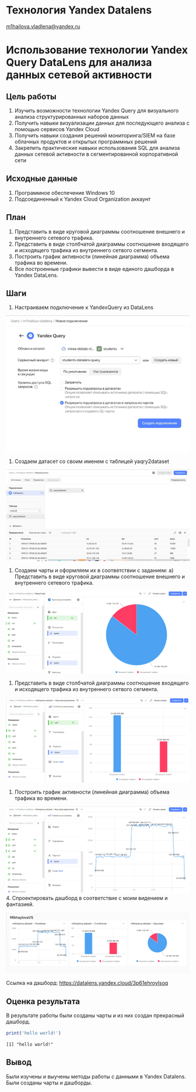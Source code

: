 # Технология Yandex Datalens
m1hailova.vladlena@yandex.ru

# Использование технологии Yandex Query DataLens для анализа данных сетевой активности

## Цель работы

1.  Изучить возможности технологии Yandex Query для визуального анализа
    структурированных наборов данных
2.  Получить навыки визуализации данных для последующего анализа с
    помощью сервисов Yandex Cloud
3.  Получить навыки создания решений мониторинга/SIEM на базе облачных
    продуктов и открытых программных решений
4.  Закрепить практические навыки использования SQL для анализа данных
    сетевой активности в сегментированной корпоративной сети

## Исходные данные

1.  Программное обеспечение Windows 10
2.  Подсоединенный к Yandex Cloud Organization аккаунт

## План

1.  Представить в виде круговой диаграммы соотношение внешнего и
    внутреннего сетевого трафика.
2.  Представить в виде столбчатой диаграммы соотношение входящего и
    исходящего трафика из внутреннего сетвого сегмента.
3.  Построить график активности (линейная диаграмма) объема трафика во
    времени.
4.  Все построенные графики вывести в виде единого дашборда в Yandex
    DataLens.

## Шаги

1.  Настраиваем подключение к YandexQuery из DataLens

![](img/1.jpg)

1.  Создаем датасет со своим именем с таблицей yaqry2dataset

![](img/2.jpg)

1.  Создаем чарты и оформляем их в соответствии с заданием: а)
    Представить в виде круговой диаграммы соотношение внешнего и
    внутреннего сетевого трафика.

![](img/3.jpg)

1.  Представить в виде столбчатой диаграммы соотношение входящего и
    исходящего трафика из внутреннего сетвого сегмента.

![](img/4.png)

1.  Построить график активности (линейная диаграмма) объема трафика во
    времени.

![](img/5.png) 4. Спроектировать дашборд в соответствие с моим видением
и фантазией.

![](img/6.png)

Ссылка на дашборд: https://datalens.yandex.cloud/3p61ehroylsoq

## Оценка результата

В результате работы были созданы чарты и из них создан прекрасный
дашборд.

``` r
print('hello world!')
```

    [1] "hello world!"

## Вывод

Были изучены и выучены методы работы с данными в Yandex Datalens. Были
созданы чарты и дашборды.
